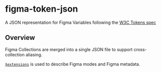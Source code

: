 # figma-token-json
A JSON representation for Figma Variables following the [W3C Tokens spec](https://github.com/design-tokens/community-group)

## Overview

Figma Collections are merged into a single JSON file to support cross-collection aliasing.

[`$extensions`](https://tr.designtokens.org/format/#extensions-0) is used to describe Figma modes and Figma metadata.

